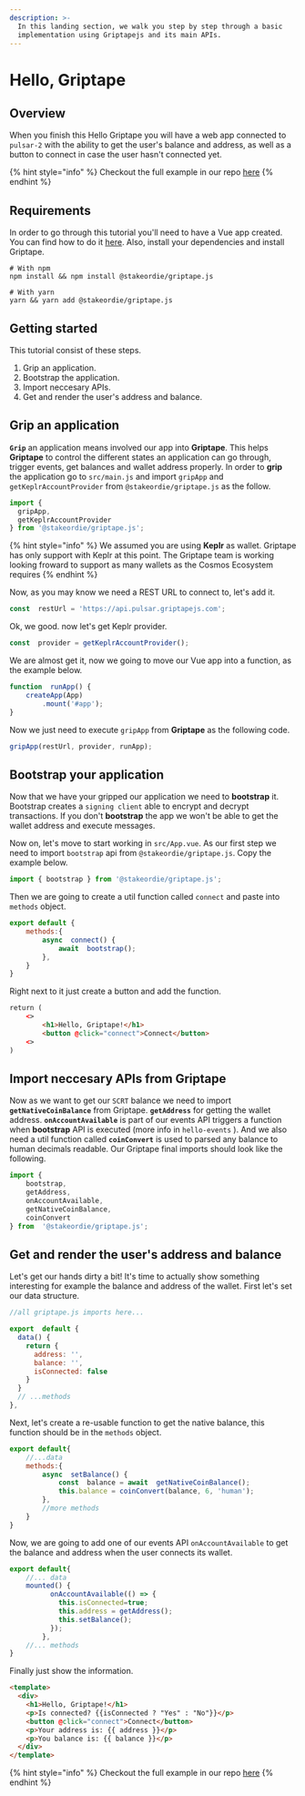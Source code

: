 ```yaml
---
description: >-
  In this landing section, we walk you step by step through a basic
  implementation using Griptapejs and its main APIs.
---
```


# Hello, Griptape

## Overview

When you finish this Hello Griptape you will have a web app connected to `pulsar-2` with the ability to get the user's balance and address, as well as a button to connect in case the user hasn't connected yet.

{% hint style="info" %}
Checkout the full example in our repo [here](https://github.com/stakeordie/griptape-tutorials/tree/main/vue/hello-griptape)
{% endhint %}

## Requirements

In order to go through this tutorial you'll need to have a Vue app created. You can find how to do it [here](https://cli.vuejs.org/guide/creating-a-project.html). Also, install your dependencies and install Griptape.

```shell
# With npm
npm install && npm install @stakeordie/griptape.js

# With yarn
yarn && yarn add @stakeordie/griptape.js
```

## Getting started

This tutorial consist of these steps.

1. Grip an application.
2. Bootstrap the application.
3. Import neccesary APIs.
4. Get and render the user's address and balance.

## Grip an application

**`Grip`** an application means involved our app into **Griptape**. This helps **Griptape** to control the different states an application can go through, trigger events, get balances and wallet address properly. In order to **grip** the application go to `src/main.js` and import `gripApp` and `getKeplrAccountProvider` from `@stakeordie/griptape.js` as the follow.

```javascript
import {
  gripApp,
  getKeplrAccountProvider
} from '@stakeordie/griptape.js';
```

{% hint style="info" %}
We assumed you are using **Keplr** as wallet. Griptape has only support with Keplr at this point. The Griptape team is working looking froward to support as many wallets as the Cosmos Ecosystem requires
{% endhint %}

Now, as you may know we need a REST URL to connect to, let's add it.

```javascript
const  restUrl = 'https://api.pulsar.griptapejs.com';
```

Ok, we good. now let's get Keplr provider.

```javascript
const  provider = getKeplrAccountProvider();
```

We are almost get it, now we going to move our Vue app into a function, as the example below.

```javascript
function  runApp() {
	createApp(App)
		.mount('#app');
}
```

Now we just need to execute `gripApp` from **Griptape** as the following code.

```javascript
gripApp(restUrl, provider, runApp);
```

## Bootstrap your application

Now that we have your gripped our application we need to **bootstrap** it. Bootstrap creates a `signing client` able to encrypt and decrypt transactions. If you don't **bootstrap** the app we won't be able to get the wallet address and execute messages.

Now on, let's move to start working in `src/App.vue`. As our first step we need to import `bootstrap` api from `@stakeordie/griptape.js`. Copy the example below.

```javascript
import { bootstrap } from '@stakeordie/griptape.js';
```

Then we are going to create a util function called `connect` and paste into `methods` object.

```javascript
export default {
	methods:{
		async  connect() {
			await  bootstrap();
		},
	}
}
```

Right next to it just create a button and add the function.

```html
return (
	<>
		<h1>Hello, Griptape!</h1>
		<button @click="connect">Connect</button>
	<>
)
```

## Import neccesary APIs from Griptape

Now as we want to get our `SCRT` balance we need to import **`getNativeCoinBalance`** from Griptape. **`getAddress`** for getting the wallet address. **`onAccountAvailable`** is part of our events API triggers a function when **bootstrap** API is executed (more info in `hello-events` ). And we also need a util function called **`coinConvert`** is used to parsed any balance to human decimals readable. Our Griptape final imports should look like the following.

```javascript
import {
	bootstrap,
	getAddress,
	onAccountAvailable,
	getNativeCoinBalance,
	coinConvert
} from  '@stakeordie/griptape.js';
```

## Get and render the user's address and balance

Let's get our hands dirty a bit! It's time to actually show something interesting for example the balance and address of the wallet. First let's set our data structure.

```javascript
//all griptape.js imports here...

export  default {
  data() {
    return {
      address: '',
      balance: '',
      isConnected: false
    }
  }
  // ...methods
},
```

Next, let's create a re-usable function to get the native balance, this function should be in the `methods` object.

```javascript
export default{
	//...data
	methods:{
		async  setBalance() {
			const  balance = await  getNativeCoinBalance();
			this.balance = coinConvert(balance, 6, 'human');
		},
		//more methods
	}
}
```

Now, we are going to add one of our events API `onAccountAvailable` to get the balance and address when the user connects its wallet.

```javascript
export default{
	//... data
	mounted() {
          onAccountAvailable(() => {
            this.isConnected=true;
            this.address = getAddress();
            this.setBalance();
          });
        },
	//... methods
}
```

Finally just show the information.

```html
<template>
  <div>
    <h1>Hello, Griptape!</h1>
    <p>Is connected? {{isConnected ? "Yes" : "No"}}</p>
    <button @click="connect">Connect</button>
    <p>Your address is: {{ address }}</p>
    <p>You balance is: {{ balance }}</p>
  </div>
</template>
```

{% hint style="info" %}
Checkout the full example in our repo [here](https://github.com/stakeordie/griptape-tutorials/tree/main/vue/hello-griptape)
{% endhint %}
